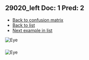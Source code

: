 ## 29020_left Doc: 1 Pred: 2
- [Back to confusion matrix](https://github.com/juliandewit/kaggle_retinopathy/blob/master/matrix.md)
- [Back to list](https://github.com/juliandewit/kaggle_retinopathy/blob/master/lists/12/list.md)
- [Next example in list](https://github.com/juliandewit/kaggle_retinopathy/blob/master/lists/12/29/29156_left.md)

![Eye](https://retinopaty.blob.core.windows.net/size1024/29020_left_1.jpeg)

### 

![Eye]()
